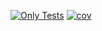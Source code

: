 [![Only Tests](https://github.com/P4piJoke/blog-rest-api/actions/workflows/only-tests.yml/badge.svg)](https://github.com/P4piJoke/blog-rest-api/actions/workflows/only-tests.yml)
[![cov](https://P4piJoke.github.io/blog-rest-api/badges/coverage.svg)](https://github.com/P4piJoke/blog-rest-api/actions/workflows/only-tests.yml)
